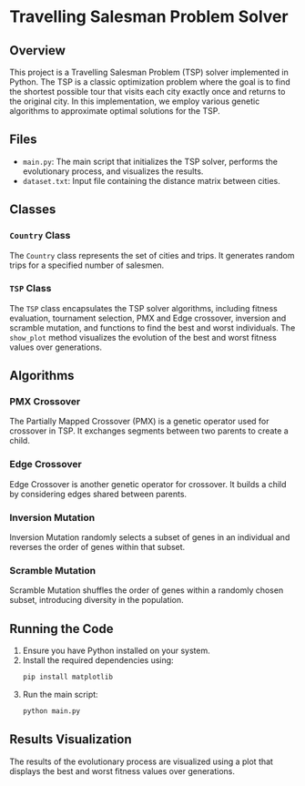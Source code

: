 # Travelling Salesman Problem Solver

## Overview
This project is a Travelling Salesman Problem (TSP) solver implemented in Python. The TSP is a classic optimization problem where the goal is to find the shortest possible tour that visits each city exactly once and returns to the original city. In this implementation, we employ various genetic algorithms to approximate optimal solutions for the TSP.

## Files
- `main.py`: The main script that initializes the TSP solver, performs the evolutionary process, and visualizes the results.
- `dataset.txt`: Input file containing the distance matrix between cities.

## Classes

### `Country` Class
The `Country` class represents the set of cities and trips. It generates random trips for a specified number of salesmen.

### `TSP` Class
The `TSP` class encapsulates the TSP solver algorithms, including fitness evaluation, tournament selection, PMX and Edge crossover, inversion and scramble mutation, and functions to find the best and worst individuals. The `show_plot` method visualizes the evolution of the best and worst fitness values over generations.

## Algorithms

### PMX Crossover
The Partially Mapped Crossover (PMX) is a genetic operator used for crossover in TSP. It exchanges segments between two parents to create a child.

### Edge Crossover
Edge Crossover is another genetic operator for crossover. It builds a child by considering edges shared between parents.

### Inversion Mutation
Inversion Mutation randomly selects a subset of genes in an individual and reverses the order of genes within that subset.

### Scramble Mutation
Scramble Mutation shuffles the order of genes within a randomly chosen subset, introducing diversity in the population.

## Running the Code

1. Ensure you have Python installed on your system.
2. Install the required dependencies using:
    ```bash
    pip install matplotlib
    ```
3. Run the main script:
    ```bash
    python main.py
    ```

## Results Visualization

The results of the evolutionary process are visualized using a plot that displays the best and worst fitness values over generations.
